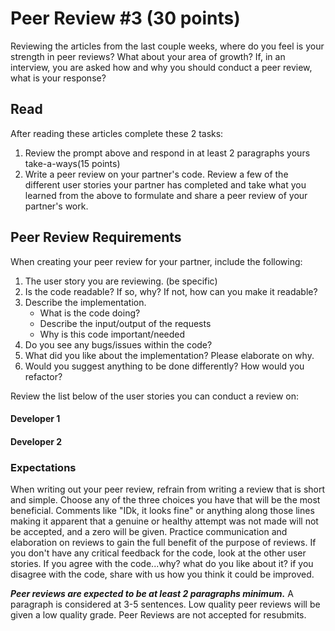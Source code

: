 
# Peer Review #3 (30 points)

Reviewing the articles from the last couple weeks, where do you feel is your strength in peer reviews? What about your area of growth? If, in an interview, you are asked how and why you should conduct a peer review, what is your response?

## Read

After reading these articles complete these 2 tasks:
1. Review the prompt above and respond in at least 2 paragraphs yours take-a-ways(15 points)
1. Write a peer review on your partner's code. Review a few of the different user stories your partner has completed and take what you learned from the above to formulate and share a peer review of your partner's work. 

## Peer Review Requirements
When creating your peer review for your partner, include the following:
1. The user story you are reviewing. (be specific)
1. Is the code readable? If so, why? If not, how can you make it readable?
1. Describe the implementation. 
	- What is the code doing? 
	- Describe the input/output of the requests
	- Why is this code important/needed
1. Do you see any bugs/issues within the code?
1. What did you like about the implementation? Please elaborate on why. 
1. Would you suggest anything to be done differently? How would you refactor?

Review the list below of the user stories you can conduct a review on:

#### Developer 1


#### Developer 2

### Expectations

When writing out your peer review, refrain from writing a review that is short and simple. Choose any of the three choices you have that will be the most beneficial. Comments like "IDk, it looks fine" or anything along those lines making it apparent that a genuine or healthy attempt was not made will not be accepted, and a zero will be given. Practice communication and elaboration on reviews to gain the full benefit of the purpose of reviews. If you don't have any critical feedback for the code, look at the other user stories. If you agree with the code...why? what do you like about it? if you disagree with the code, share with us how you think it could be improved.

***Peer reviews are expected to be at least 2 paragraphs minimum.*** A paragraph is considered at 3-5 sentences. Low quality peer reviews will be given a low quality grade. Peer Reviews are not accepted for resubmits. 
